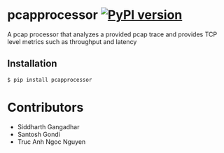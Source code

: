 # pcapprocessor [![PyPI version](https://badge.fury.io/py/pcapprocessor.svg)](https://badge.fury.io/py/pcapprocessor)
A pcap processor that analyzes a provided pcap trace and provides TCP level metrics such as throughput and latency

## Installation

```console
$ pip install pcapprocessor
```

# Contributors
- Siddharth Gangadhar
- Santosh Gondi
- Truc Anh Ngoc Nguyen
